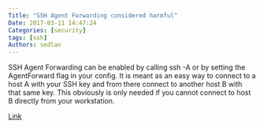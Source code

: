 ```yaml
---
Title: "SSH Agent Forwarding considered harmful"
Date: 2017-03-11 14:47:24
Categories: [security]
tags: [ssh]
Authors: sedlav
---
```


SSH Agent Forwarding can be enabled by calling ssh -A or by setting the AgentForward flag in your config. It is meant as an easy way to connect to a host A with your SSH key and from there connect to another host B with that same key. This obviously is only needed if you cannot connect to host B directly from your workstation.

[Link](https://heipei.github.io/2015/02/26/SSH-Agent-Forwarding-considered-harmful/)
